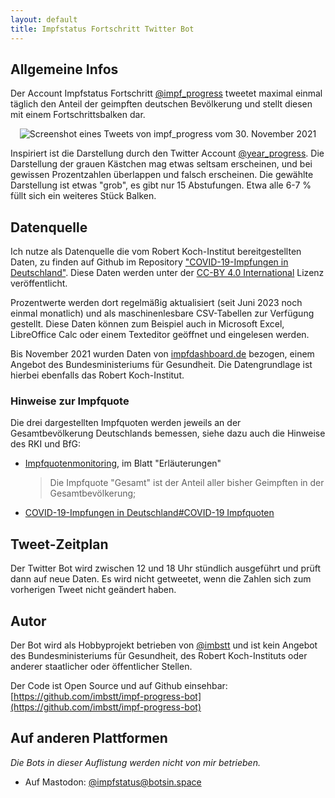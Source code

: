 ```yaml
---
layout: default
title: Impfstatus Fortschritt Twitter Bot
---
```

## Allgemeine Infos

Der Account Impfstatus Fortschritt [@impf_progress](https://twitter.com/impf_progress) tweetet maximal einmal täglich den Anteil der geimpften deutschen Bevölkerung und stellt diesen mit einem Fortschrittsbalken dar. 

<p align="center">
  <img src="https://user-images.githubusercontent.com/83777889/144042044-b6627a03-f3a5-4bad-9037-5d5f206d30bf.png" alt="Screenshot eines Tweets von impf_progress vom 30. November 2021" />
</p>

Inspiriert ist die Darstellung durch den Twitter Account [@year_progress](https://twitter.com/year_progress). Die Darstellung der grauen Kästchen mag etwas seltsam erscheinen, und bei gewissen Prozentzahlen überlappen und falsch erscheinen. Die gewählte Darstellung ist etwas "grob", es gibt nur 15 Abstufungen. Etwa alle 6-7 % füllt sich ein weiteres Stück Balken.

## Datenquelle

Ich nutze als Datenquelle die vom Robert Koch-Institut bereitgestellten Daten, zu finden auf Github im Repository ["COVID-19-Impfungen in Deutschland"](https://github.com/robert-koch-institut/COVID-19-Impfungen_in_Deutschland/). Diese Daten werden unter der [CC-BY 4.0 International](https://creativecommons.org/licenses/by-sa/4.0/legalcode.de) Lizenz veröffentlicht.

Prozentwerte werden dort regelmäßig aktualisiert (seit Juni 2023 noch einmal monatlich) und als maschinenlesbare CSV-Tabellen zur Verfügung gestellt. Diese Daten können zum Beispiel auch in Microsoft Excel, LibreOffice Calc oder einem Texteditor geöffnet und eingelesen werden. 

Bis November 2021 wurden Daten von [impfdashboard.de](https://impfdashboard.de/) bezogen, einem Angebot des Bundesministeriums für Gesundheit. Die Datengrundlage ist hierbei ebenfalls das Robert Koch-Institut.

### Hinweise zur Impfquote

Die drei dargestellten Impfquoten werden jeweils an der Gesamtbevölkerung Deutschlands bemessen, siehe dazu auch die Hinweise des RKI und BfG:
- [Impfquotenmonitoring](https://www.rki.de/DE/Content/InfAZ/N/Neuartiges_Coronavirus/Daten/Impfquotenmonitoring), im Blatt "Erläuterungen"  
  >Die Impfquote "Gesamt" ist der Anteil aller bisher Geimpften in der Gesamtbevölkerung;
- [COVID-19-Impfungen in Deutschland#COVID-19 Impfquoten](https://github.com/robert-koch-institut/COVID-19-Impfungen_in_Deutschland#COVID-19-Impfquoten)

## Tweet-Zeitplan

Der Twitter Bot wird zwischen 12 und 18 Uhr stündlich ausgeführt und prüft dann auf neue Daten. Es wird nicht getweetet, wenn die Zahlen sich zum vorherigen Tweet nicht geändert haben.

## Autor

Der Bot wird als Hobbyprojekt betrieben von [@imbstt](https://twitter.com/imbstt) und ist kein Angebot des Bundesministeriums für Gesundheit, des Robert Koch-Instituts oder anderer staatlicher oder öffentlicher Stellen.

Der Code ist Open Source und auf Github einsehbar: [https://github.com/imbstt/impf-progress-bot](https://github.com/imbstt/impf-progress-bot)

## Auf anderen Plattformen

*Die Bots in dieser Auflistung werden nicht von mir betrieben.*

* Auf Mastodon: [@impfstatus@botsin.space](https://botsin.space/@impfstatus)

